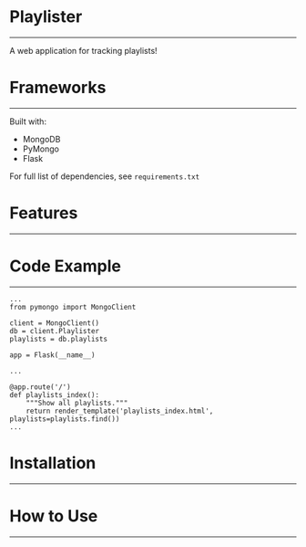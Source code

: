 # Playlister
---
A web application for tracking playlists!

# Frameworks
---
Built with:
* MongoDB
* PyMongo
* Flask

For full list of dependencies, see `requirements.txt`

# Features
---

# Code Example
---
```
...
from pymongo import MongoClient

client = MongoClient()
db = client.Playlister
playlists = db.playlists

app = Flask(__name__)

...

@app.route('/')
def playlists_index():
    """Show all playlists."""
    return render_template('playlists_index.html', playlists=playlists.find())
...
```

# Installation
---

# How to Use
---